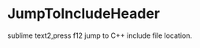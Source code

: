 JumpToIncludeHeader
===================

sublime text2,press f12 jump to C++ include file location.
